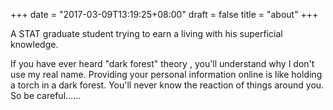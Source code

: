 +++
date = "2017-03-09T13:19:25+08:00"
draft = false
title = "about"
+++

A STAT graduate student trying to earn a living with his superficial knowledge.

If you have ever heard "dark forest" theory , you'll understand why I don't use my real name.
Providing your personal information online is like holding a torch in a dark forest. 
You'll never know the reaction of things around you. So be careful......
